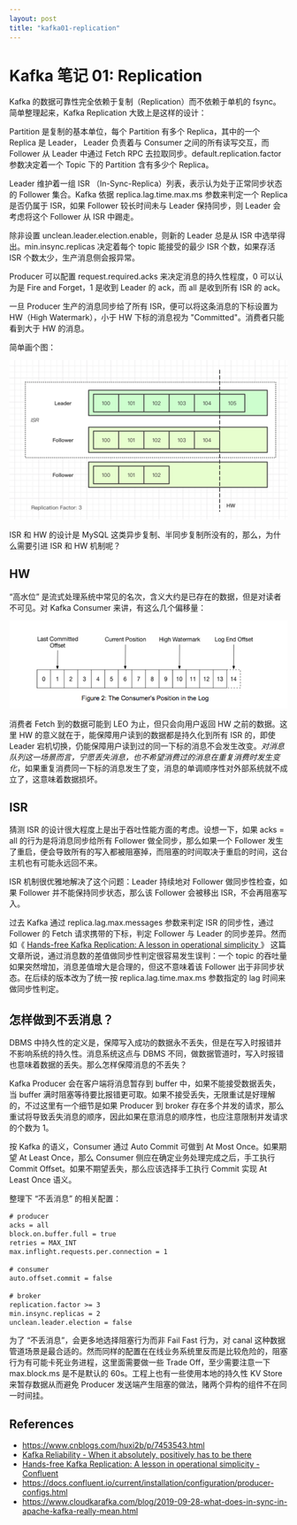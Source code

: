 ```yaml
---
layout: post
title: "kafka01-replication"
---
```


# Kafka 笔记 01: Replication
Kafka 的数据可靠性完全依赖于复制（Replication）而不依赖于单机的 fsync。简单整理起来，Kafka Replication 大致上是这样的设计：

Partition 是复制的基本单位，每个 Partition 有多个 Replica，其中的一个 Replica 是 Leader， Leader 负责着与 Consumer 之间的所有读写交互，而 Follower 从 Leader 中通过 Fetch RPC 去拉取同步。default.replication.factor 参数决定着一个 Topic 下的 Partition 含有多少个 Replica。

Leader 维护着一组 ISR （In-Sync-Replica）列表，表示认为处于正常同步状态的 Follower 集合。Kafka 依据 replica.lag.time.max.ms 参数来判定一个 Replica 是否仍属于 ISR，如果 Follower 较长时间未与 Leader 保持同步，则 Leader 会考虑将这个 Follower 从 ISR 中踢走。

除非设置 unclean.leader.election.enable，则新的 Leader 总是从 ISR 中选举得出。min.insync.replicas 决定着每个 topic 能接受的最少 ISR 个数，如果存活 ISR 个数太少，生产消息侧会报异常。

Producer 可以配置 request.required.acks 来决定消息的持久性程度，0 可以认为是 Fire and Forget，1 是收到 Leader 的 ack，而 all 是收到所有 ISR 的 ack。

一旦 Producer 生产的消息同步给了所有 ISR，便可以将这条消息的下标设置为 HW（High Watermark），小于 HW 下标的消息视为 "Committed"。消费者只能看到大于 HW 的消息。

简单画个图：

![](../images/kafka-01-replication.png)

ISR 和 HW 的设计是 MySQL 这类异步复制、半同步复制所没有的，那么，为什么需要引进 ISR 和 HW 机制呢？

## HW

“高水位” 是流式处理系统中常见的名次，含义大约是已存在的数据，但是对读者不可见。对 Kafka Consumer 来讲，有这么几个偏移量：

![](../images/consumer-offsets.png)

消费者 Fetch 到的数据可能到 LEO 为止，但只会向用户返回 HW 之前的数据。这里 HW 的意义就在于，能保障用户读到的数据都是持久化到所有 ISR 的，即使 Leader 宕机切换，仍能保障用户读到过的同一下标的消息不会发生改变。*对消息队列这一场景而言，宁愿丢失消息，也不希望消费过的消息在重复消费时发生变化*，如果重复消费同一下标的消息发生了变，消息的单调顺序性对外部系统就不成立了，这意味着数据损坏。

## ISR
猜测 ISR 的设计很大程度上是出于吞吐性能方面的考虑。设想一下，如果 acks = all 的行为是将消息同步给所有 Follower 做全同步，那么如果一个 Follower 发生了重启，便会导致所有的写入都被阻塞掉，而阻塞的时间取决于重启的时间，这台主机也有可能永远回不来。

ISR 机制很优雅地解决了这个问题：Leader 持续地对 Follower 做同步性检查，如果 Follower 并不能保持同步状态，那么该 Follower 会被移出 ISR，不会再阻塞写入。

过去 Kafka 通过 replica.lag.max.messages 参数来判定 ISR 的同步性，通过 Follower 的 Fetch 请求携带的下标，判定 Follower 与 Leader 的同步差异。然而如《 [Hands-free Kafka Replication: A lesson in operational simplicity ](https://www.confluent.io/blog/hands-free-kafka-replication-a-lesson-in-operational-simplicity/)》 这篇文章所说，通过消息数的差值做同步性判定很容易发生误判：一个 topic 的吞吐量如果突然增加，消息差值增大是合理的，但这不意味着该 Follower 出于非同步状态。在后续的版本改为了统一按 replica.lag.time.max.ms 参数指定的 lag 时间来做同步性判定。

## 怎样做到不丢消息？
DBMS 中持久性的定义是，保障写入成功的数据永不丢失，但是在写入时报错并不影响系统的持久性。消息系统这点与 DBMS 不同，做数据管道时，写入时报错也意味着数据的丢失。那么怎样保障消息的不丢失？

Kafka Producer 会在客户端将消息暂存到 buffer 中，如果不能接受数据丢失，当 buffer 满时阻塞等待要比报错更可取。如果不接受丢失，无限重试是好理解的，不过这里有一个细节是如果 Producer 到 broker 存在多个并发的请求，那么重试将导致丢失消息的顺序，因此如果在意消息的顺序性，也应注意限制并发请求的个数为 1。

按 Kafka 的语义，Consumer 通过 Auto Commit 可做到 At Most Once。如果期望 At Least Once，那么 Consumer 侧应在确定业务处理完成之后，手工执行 Commit Offset。如果不期望丢失，那么应该选择手工执行 Commit 实现 At Least Once 语义。

整理下 “不丢消息” 的相关配置：

```
# producer
acks = all
block.on.buffer.full = true
retries = MAX_INT
max.inflight.requests.per.connection = 1

# consumer
auto.offset.commit = false

# broker
replication.factor >= 3
min.insync.replicas = 2
unclean.leader.election = false
```

为了 “不丢消息”，会更多地选择阻塞行为而非 Fail Fast 行为，对 canal 这种数据管道场景是最合适的。然而同样的配置在在线业务系统里反而是比较危险的，阻塞行为有可能卡死业务进程，这里面需要做一些 Trade Off，至少需要注意一下  max.block.ms 是不是默认的 60s。工程上也有一些使用本地的持久性 KV Store 来暂存数据从而避免 Producer 发送端产生阻塞的做法，赌两个异构的组件不在同一时间挂。

## References
* https://www.cnblogs.com/huxi2b/p/7453543.html
* [Kafka Reliability - When it absolutely, positively has to be there](https://www.slideshare.net/gwenshap/kafka-reliability-when-it-absolutely-positively-has-to-be-there)
* [Hands-free Kafka Replication: A lesson in operational simplicity - Confluent](https://www.confluent.io/blog/hands-free-kafka-replication-a-lesson-in-operational-simplicity/)
* https://docs.confluent.io/current/installation/configuration/producer-configs.html
* https://www.cloudkarafka.com/blog/2019-09-28-what-does-in-sync-in-apache-kafka-really-mean.html


